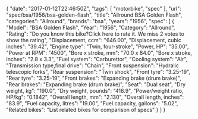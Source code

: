 {
    "date": "2017-01-12T22:46:50Z",
    "tags": [
        "motorbike",
        "spec"
    ],
    "url": "spec\/bsa\/1956\/bsa-golden-flash",
    "title": "Allround BSA Golden Flash",
    "categories": "Allround",
    "brands": "bsa",
    "years": "1956",
    "spec": [
        {
            "Model": "BSA Golden Flash",
            "Year": "1956",
            "Category": "Allround",
            "Rating": "Do you know this bike?Click here to rate it. We miss 2 votes to show the rating",
            "Displacement, ccm": "646.00",
            "Displacement, cubic inches": "39.42",
            "Engine type": "Twin, four-stroke",
            "Power, HP": "35.00",
            "Power at RPM": "4500",
            "Bore x stroke, mm": "70.0 x 84.0",
            "Bore x stroke, inches": "2.8 x 3.3",
            "Fuel system": "Carburettor",
            "Cooling system": "Air",
            "Transmission type,final drive": "Chain",
            "Front suspension": "Hydralic telescopic forks",
            "Rear suspension": "Twin shock",
            "Front tyre": "3.25-19",
            "Rear tyre": "3.25-19",
            "Front brakes": "Expanding brake (drum brake)",
            "Rear brakes": "Expanding brake (drum brake)",
            "Seat": "Dual seat",
            "Dry weight, kg": "190.0",
            "Dry weight, pounds": "418.9",
            "Power\/weight ratio, HP\/kg": "0.1842",
            "Overall length, mm": "2.130",
            "Overall length, inches": "83.9",
            "Fuel capacity, litres": "19.00",
            "Fuel capacity, gallons": "5.02",
            "Related bikes": "List related bikes for comparison of specs"
        }
    ]
}